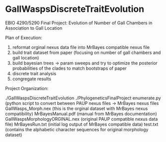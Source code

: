 # GallWaspsDiscreteTraitEvolution
EBIO 4290/5290 Final Project: Evolution of Number of Gall Chambers in Association to Gall Location


Plan of Execution:
1) reformat orginal nexus data file into MrBayes compatible nexus file
2) build trait dataset from paper (focusing on number of gall chambers and gall location)
3) build bayesian trees -> param sweeps and try to optimize the posterior probabilities of the clades to match bootstraps of paper
4) discrete trait analysis 
5) congregate results


Project Organization:

./GallWaspsDiscreteTraitEvolution
  ./PhylogeneticsFinalProject
    enumerate.py (python script to convert between PAUP nexus files -> MrBayes nexus files 
    GallWasps_Morph.nex (this is the orginal dataset with MrBayes nexus compatibility)
    MrBayesManual.pdf (manual from MrBayes documentation)
    GallWaspsMorphologyORGINAL.nex (original PAUP compatible nexus data file)
    MrBayesRun.txt (initial log output of MrBayes compatible data)
    test.txt (contains the alphabetic character sequences for original morphology dataset)
    
